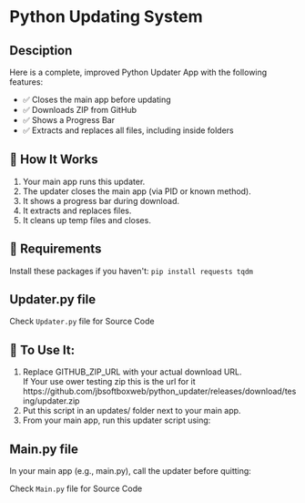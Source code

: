 # Python Updating System

## Desciption
Here is a complete, improved Python Updater App with the following features:
<ul>
  <li>✅ Closes the main app before updating</li>
  <li>✅ Downloads ZIP from GitHub</li>
  <li>✅ Shows a Progress Bar</li>
  <li>✅ Extracts and replaces all files, including inside folders</li>
</ul>

## 🧠 How It Works
<ol>
  <li>Your main app runs this updater.</li>
  <li>The updater closes the main app (via PID or known method).</li>
  <li>It shows a progress bar during download.</li>
  <li>It extracts and replaces files.</li>
  <li>It cleans up temp files and closes.</li>
</ol>

## 🧩 Requirements
Install these packages if you haven't:
`pip install requests tqdm`

## Updater.py file

Check `Updater.py` file for Source Code

## 🧪 To Use It:
<ol>
  <li>Replace GITHUB_ZIP_URL with your actual download URL.</li>
    If Your use ower testing zip this is the url for it
        https://github.com/jbsoftboxweb/python_updater/releases/download/tesing/updater.zip
  <li>Put this script in an updates/ folder next to your main app.</li>
  <li>From your main app, run this updater script using:</li>
</ol>

## Main.py file
In your main app (e.g., main.py), call the updater before quitting:

Check `Main.py` file for Source Code
